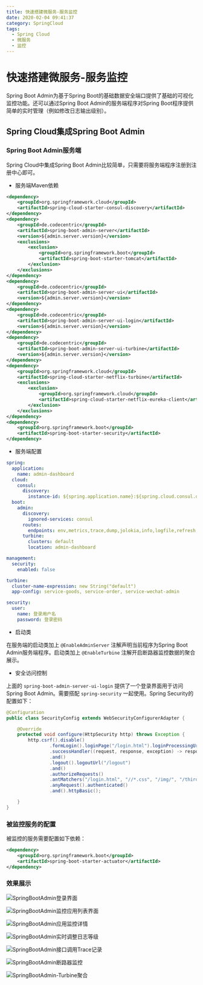 ```yaml
---
title: 快速搭建微服务-服务监控
date: 2020-02-04 09:41:37
category: SpringCloud
tags: 
  - Spring Cloud
  - 微服务
  - 监控
---
```


# 快速搭建微服务-服务监控

Spring Boot Admin为基于Spring Boot的基础数据安全端口提供了基础的可视化监控功能。还可以通过Spring Boot Admin的服务端程序对Spring Boot程序提供简单的实时管理（例如修改日志输出级别）。

<!-- more -->

## Spring Cloud集成Spring Boot Admin

### Spring Boot Admin服务端

Spring Cloud中集成Spring Boot Admin比较简单，只需要将服务端程序注册到注册中心即可。

- 服务端Maven依赖

```xml
<dependency>
    <groupId>org.springframework.cloud</groupId>
    <artifactId>spring-cloud-starter-consul-discovery</artifactId>
</dependency>
<dependency>
    <groupId>de.codecentric</groupId>
    <artifactId>spring-boot-admin-server</artifactId>
    <version>${admin.server.version}</version>
    <exclusions>
        <exclusion>
            <groupId>org.springframework.boot</groupId>
            <artifactId>spring-boot-starter-tomcat</artifactId>
        </exclusion>
    </exclusions>
</dependency>
<dependency>
    <groupId>de.codecentric</groupId>
    <artifactId>spring-boot-admin-server-ui</artifactId>
    <version>${admin.server.version}</version>
</dependency>
<dependency>
    <groupId>de.codecentric</groupId>
    <artifactId>spring-boot-admin-server-ui-login</artifactId>
    <version>${admin.server.version}</version>
</dependency>
<dependency>
    <groupId>de.codecentric</groupId>
    <artifactId>spring-boot-admin-server-ui-turbine</artifactId>
    <version>${admin.server.version}</version>
</dependency>
<dependency>
    <groupId>org.springframework.cloud</groupId>
    <artifactId>spring-cloud-starter-netflix-turbine</artifactId>
    <exclusions>
        <exclusion>
            <groupId>org.springframework.cloud</groupId>
            <artifactId>spring-cloud-starter-netflix-eureka-client</artifactId>
        </exclusion>
    </exclusions>
</dependency>
<dependency>
    <groupId>org.springframework.boot</groupId>
    <artifactId>spring-boot-starter-security</artifactId>
</dependency>
```

- 服务端配置

```yaml
spring:
  application:
    name: admin-dashboard
  cloud:
    consul:
      discovery:
        instance-id: ${spring.application.name}:${spring.cloud.consul.discovery.instance_id:${random.value}}
  boot:
    admin:
      discovery:
        ignored-services: consul
      routes:
        endpoints: env,metrics,trace,dump,jolokia,info,logfile,refresh,flyway,liquibase,heapdump,loggers,auditevents,hystrix.stream,turbine.stream
      turbine:
        clusters: default
        location: admin-dashboard

management:
  security:
    enabled: false

turbine:
  cluster-name-expression: new String("default")
  app-config: service-goods, service-order, service-wechat-admin

security:
  user:
    name: 登录用户名
    password: 登录密码
```

- 启动类

在服务端的启动类加上 `@EnableAdminServer` 注解声明当前程序为Spring Boot Admin服务端程序。启动类加上 `@EnableTurbine` 注解开启断路器监控数据的聚合展示。

- 安全访问控制

上面的 `spring-boot-admin-server-ui-login` 提供了一个登录界面用于访问Spring Boot Admin。需要搭配 `spring-security` 一起使用。Spring Security的配置如下：

```Java
@Configuration
public class SecurityConfig extends WebSecurityConfigurerAdapter {

    @Override
    protected void configure(HttpSecurity http) throws Exception {
        http.csrf().disable()
                .formLogin().loginPage("/login.html").loginProcessingUrl("/login")
                .successHandler((request, response, exception) -> response.sendRedirect(request.getContextPath() + "/index.html")).permitAll()
                .and()
                .logout().logoutUrl("/logout")
                .and()
                .authorizeRequests()
                .antMatchers("/login.html", "//*.css", "/img/", "/third-party/").permitAll()
                .anyRequest().authenticated()
                .and().httpBasic();

    }
}
```

### 被监控服务的配置

被监控的服务需要配置如下依赖：

```xml
<dependency>
    <groupId>org.springframework.boot</groupId>
    <artifactId>spring-boot-starter-actuator</artifactId>
</dependency>
```

### 效果展示

![SpringBootAdmin登录界面](/images/快速搭建微服务-服务监控/SpringBootAdmin登录界面.png)

![SpringBootAdmin监控应用列表界面](/images/快速搭建微服务-服务监控/SpringBootAdmin监控应用列表界面.png)

![SpringBootAdmin应用监控详情](/images/快速搭建微服务-服务监控/SpringBootAdmin应用监控详情.png)

![SpringBootAdmin实时调整日志等级](/images/快速搭建微服务-服务监控/SpringBootAdmin实时调整日志等级.png)

![SpringBootAdmin接口调用Trace记录](/images/快速搭建微服务-服务监控/SpringBootAdmin接口调用Trace记录.png)

![SpringBootAdmin断路器监控](/images/快速搭建微服务-服务监控/SpringBootAdmin断路器监控.png)

![SpringBootAdmin-Turbine聚合](/images/快速搭建微服务-服务监控/SpringBootAdmin-Turbine聚合.png)